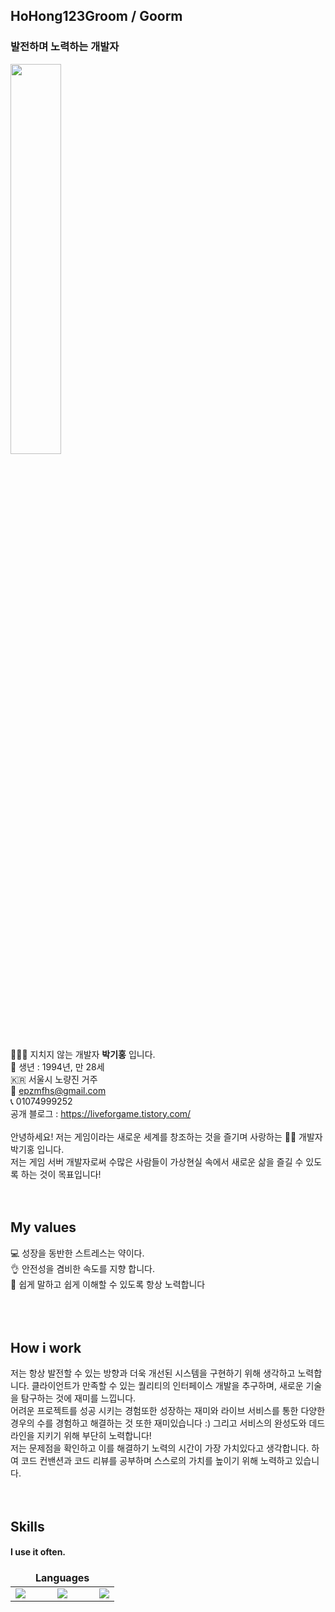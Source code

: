 ## HoHong123Groom / Goorm
### 발전하며 노력하는 개발자<br/>

<img src="https://github.com/HoGyeongC/portfolio/assets/114250166/1c3e3c7c-b9dc-4d15-9f07-795419c57d57" width="40%" height="40%">

👨🏻‍💻 지치지 않는 개발자 **박기홍** 입니다.<br/>
🎂 생년 : 1994년, 만 28세<br/>
🇰🇷 서울시 노량진 거주<br/>
📧 epzmfhs@gmail.com<br/>
📞 01074999252<br/>
공개 블로그 : https://liveforgame.tistory.com/<br/>
<br/>
안녕하세요! 저는 게임이라는 새로운 세계를 창조하는 것을 즐기며 사랑하는 🙋‍♂️ 개발자 박기홍 입니다.<br />
저는 게임 서버 개발자로써 수많은 사람들이 가상현실 속에서 새로운 삶을 즐길 수 있도록 하는 것이 목표입니다!
<br />
<br />
<br />
## My values
💻 성장을 동반한 스트레스는 약이다.<br />
👌 안전성을 겸비한 속도를 지향 합니다.<br />
🦻 쉽게 말하고 쉽게 이해할 수 있도록 항상 노력합니다<br />
<br />
<br />
<br />
## How i work
저는 항상 발전할 수 있는 방향과 더욱 개선된 시스템을 구현하기 위해 생각하고 노력합니다. 클라이언트가 만족할 수 있는 퀄리티의 인터페이스 개발을 추구하며, 새로운 기술을 탐구하는 것에 재미를 느낍니다.<br/>
어려운 프로젝트를 성공 시키는 경험또한 성장하는 재미와 라이브 서비스를 통한 다양한 경우의 수를 경험하고 해결하는 것 또한 재미있습니다 :) 그리고 서비스의 완성도와 데드라인을 지키기 위해 부단히 노력합니다!<br/>
저는 문제점을 확인하고 이를 해결하기 노력의 시간이 가장 가치있다고 생각합니다. 하여 코드 컨밴션과 코드 리뷰를 공부하며 스스로의 가치를 높이기 위해 노력하고 있습니다.
<br />
<br />
<br />
## Skills
#### I use it often.

<style>
td, th {
   border: none!important;
}
</style>

  |          |   Languages   |       |
  |----------|:-------------:|------:|
  | <img src="https://img.shields.io/badge/C++-FFFFFF?style=for-the-badge&logo=cplusplus&logoColor=blue"> |  <img src="https://img.shields.io/badge/C++-FFFFFF?style=for-the-badge&logo=csharp&logoColor=green">  | <img src="https://img.shields.io/badge/Java-FFFFFF?style=for-the-badge&logo=java&logoColor=green"> |
  
<br />
<br />
<br />